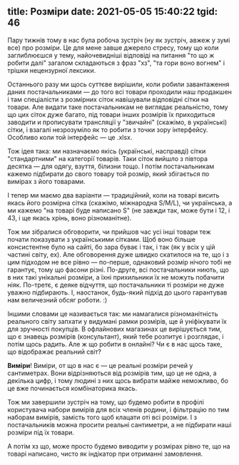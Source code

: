 title: Розміри
date: 2021-05-05 15:40:22
tgid: 46
----



Пару тижнів тому в нас була робоча зустріч (ну як зустріч, авжеж у зумі все) про розміри. Це для мене завше джерело стресу, тому що коли заглиблюєшся у тему, найочевидніші відповіді на питання "то що ж робити далі" загалом складаються з фраз "хз", "та гори воно вогнем" і трішки нецензурної лексики.

Останнього разу ми щось суттєве вирішили, коли робили завантаження даних постачальниками — до того всі товари проходили наш продакшен і там спеціалісти з розмірних сіток навішували відповідні сітки на товари. Але видати таке постачальникам не виглядає реальністю, тому що цих сіток дуже багато, під товари інших розмірів їх приходиться заводити и прописувати трансляції у "звичайні" (скажімо, в українські) сітки, і взагалі незрозуміло як то робити з точки зору інтерфейсу. Особливо коли той інтерфейс — це .xlsx.

Тож ідея така: ми назначаємо якісь (українські, насправді) сітки "стандартними" на категорії товарів. Таки сіток вийшло з півтора десятка — для одягу, взуття, білизни тощо. І потім постачальникам кажемо підбирати до свого товару той розмір, який збігається по вимірах з його товарами.

І тепер ми маємо два варіанти — традиційний, коли на товарі висить якась його розмірна сітка (скажімо, міжнародна S/M/L), чи українська, а ми кажемо "на товарі буде написано S" (не завжди так, може бути і 12, і 43, і ще якась хрінь, воно різноманітне).

Тож ми зібралися обговорити, чи прийшов час усі інші товари теж почати показувати з українськими сітками. Щоб воно більше консистентне було на сайті, бо зара буває і так, і так (як у всіх у цій частині світу, ех). Але обговорення дуже швидко скатилося на те, що і з цим підходом не все рівно — по-перше, однаковий розмір нічого тобі не гарантує, тому що фасони різні. По-друге, всі постачальники ниють, що в них такі унікальні розміри, а їхні прихильники їх не можуть побачити ніяк. По-третє, є деяке відчуття, що постачальники ті розміри не дуже уважно підбирають. І, наостанок, будь-який підхід до цього гарантував нам величезний обсяг роботи. :)

Іншими словами це називається так: ми намагалися різноманітність реального світу запхати у видумані рамки розмірів, ще й уніфікувати їх для зручності покупців. В офлайнових магазинах це вирішується тим, що є знавець розмірів (консультант), який тебе розпитує і розглядає, і потім щось радить. Але ж що робити в онлайні? Чи є в нас щось таке, що відображає реальний світ?

**Виміри**! Виміри, от що в нас є — це реальні розміри речей у сантиметрах. Вони відрізняються від розмірів тим, що це не одна, а декілька цифр, і тому людині з них щось вибрати майже неможливо, бо це вже починається комбінаторика якась.

Тож ми завершили зустріч на тому, що будемо робити в профілі користувача набори вимірів для всіх членів родини, і фільтрацію по тим наборам вимірів, замість того щоб клацати оті всі розміри. І з постачальників можна просити реальні сантиметри, а не підбирати наші розміри під їх товари.

А потім хз що, може просто будемо виводити у розмірах рівно те, що на товарі написано, чисто як індікатор при отриманні замовлення.
